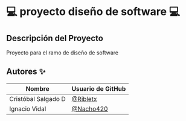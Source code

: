 # 💻 **proyecto diseño de software** 💻

## Descripción del Proyecto
Proyecto para el ramo de diseño de software

## Autores ✨

| Nombre                 | Usuario de GitHub |
|------------------------|-------------------|
| Cristóbal Salgado D    | [@Ribletx](https://github.com/Ribletx) |
| Ignacio Vidal          | [@Nacho420](https://github.com/Nacho42O) |
